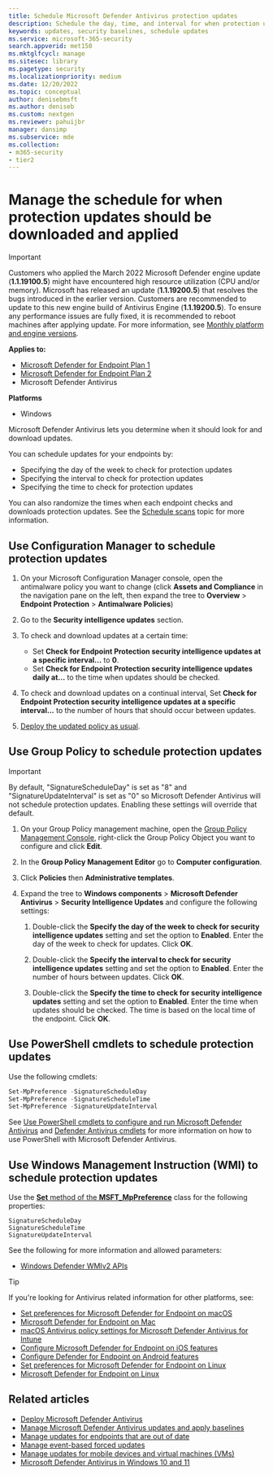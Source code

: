 ```yaml
---
title: Schedule Microsoft Defender Antivirus protection updates
description: Schedule the day, time, and interval for when protection updates should be downloaded
keywords: updates, security baselines, schedule updates
ms.service: microsoft-365-security
search.appverid: met150
ms.mktglfcycl: manage
ms.sitesec: library
ms.pagetype: security
ms.localizationpriority: medium
ms.date: 12/20/2022
ms.topic: conceptual
author: denisebmsft
ms.author: deniseb
ms.custom: nextgen
ms.reviewer: pahuijbr
manager: dansimp
ms.subservice: mde
ms.collection: 
- m365-security
- tier2
---
```


# Manage the schedule for when protection updates should be downloaded and applied

> [!IMPORTANT]
> Customers who applied the March 2022 Microsoft Defender engine update (**1.1.19100.5**) might have encountered high resource utilization (CPU and/or memory). Microsoft has released an update (**1.1.19200.5**) that resolves the bugs introduced in the earlier version. Customers are recommended to update to this new engine build of Antivirus Engine (**1.1.19200.5**). To ensure any performance issues are fully fixed, it is recommended to reboot machines after applying update. For more information, see [Monthly platform and engine versions](microsoft-defender-antivirus-updates.md#monthly-platform-and-engine-versions).

**Applies to:**
- [Microsoft Defender for Endpoint Plan 1](https://go.microsoft.com/fwlink/p/?linkid=2154037)
- [Microsoft Defender for Endpoint Plan 2](https://go.microsoft.com/fwlink/p/?linkid=2154037)
- Microsoft Defender Antivirus

**Platforms**
- Windows

Microsoft Defender Antivirus lets you determine when it should look for and download updates.

You can schedule updates for your endpoints by:

- Specifying the day of the week to check for protection updates
- Specifying the interval to check for protection updates
- Specifying the time to check for protection updates

You can also randomize the times when each endpoint checks and downloads protection updates. See the [Schedule scans](scheduled-catch-up-scans-microsoft-defender-antivirus.md) topic for more information.

## Use Configuration Manager to schedule protection updates

1. On your Microsoft Configuration Manager console, open the antimalware policy you want to change (click **Assets and Compliance** in the navigation pane on the left, then expand the tree to **Overview** \> **Endpoint Protection** \> **Antimalware Policies**)

2. Go to the **Security intelligence updates** section.

3. To check and download updates at a certain time:

   - Set **Check for Endpoint Protection security intelligence updates at a specific interval...** to **0**.
   - Set **Check for Endpoint Protection security intelligence updates daily at...** to the time when updates should be checked.
      
4. To check and download updates on a continual interval, Set **Check for Endpoint Protection security intelligence updates at a specific interval...** to the number of hours that should occur between updates.

5. [Deploy the updated policy as usual](/sccm/protect/deploy-use/endpoint-antimalware-policies#deploy-an-antimalware-policy-to-client-computers).

## Use Group Policy to schedule protection updates

> [!IMPORTANT]
> By default, "SignatureScheduleDay" is set as "8" and "SignatureUpdateInterval" is set as "0" so Microsoft Defender Antivirus will not schedule protection updates.
Enabling these settings will override that default.

1. On your Group Policy management machine, open the [Group Policy Management Console](/previous-versions/windows/it-pro/windows-server-2008-R2-and-2008/cc731212(v=ws.11)), right-click the Group Policy Object you want to configure and click **Edit**.

2. In the **Group Policy Management Editor** go to **Computer configuration**.

3. Click **Policies** then **Administrative templates**.

4. Expand the tree to **Windows components** \> **Microsoft Defender Antivirus** \> **Security Intelligence Updates** and configure the following settings:

    1. Double-click the **Specify the day of the week to check for security intelligence updates** setting and set the option to **Enabled**. Enter the day of the week to check for updates. Click **OK**.

    2. Double-click the **Specify the interval to check for security intelligence updates** setting and set the option to **Enabled**. Enter the number of hours between updates. Click **OK**.

    3. Double-click the **Specify the time to check for security intelligence updates** setting and set the option to **Enabled**. Enter the time when updates should be checked. The time is based on the local time of the endpoint. Click **OK**.

## Use PowerShell cmdlets to schedule protection updates

Use the following cmdlets:

```PowerShell
Set-MpPreference -SignatureScheduleDay
Set-MpPreference -SignatureScheduleTime
Set-MpPreference -SignatureUpdateInterval
```

See [Use PowerShell cmdlets to configure and run Microsoft Defender Antivirus](use-powershell-cmdlets-microsoft-defender-antivirus.md)  and [Defender Antivirus cmdlets](/powershell/module/defender/) for more information on how to use PowerShell with Microsoft Defender Antivirus.

## Use Windows Management Instruction (WMI) to schedule protection updates

Use the [**Set** method of the **MSFT_MpPreference**](/previous-versions/windows/desktop/legacy/dn455323(v=vs.85)) class for the following properties:

```WMI
SignatureScheduleDay
SignatureScheduleTime
SignatureUpdateInterval
```

See the following for more information and allowed parameters:

- [Windows Defender WMIv2 APIs](/previous-versions/windows/desktop/defender/windows-defender-wmiv2-apis-portal)

> [!TIP]
> If you're looking for Antivirus related information for other platforms, see:
> - [Set preferences for Microsoft Defender for Endpoint on macOS](mac-preferences.md)
> - [Microsoft Defender for Endpoint on Mac](microsoft-defender-endpoint-mac.md)
> - [macOS Antivirus policy settings for Microsoft Defender Antivirus for Intune](/mem/intune/protect/antivirus-microsoft-defender-settings-macos)
> - [Configure Microsoft Defender for Endpoint on iOS features](ios-configure-features.md)
> - [Configure Defender for Endpoint on Android features](android-configure.md)
> - [Set preferences for Microsoft Defender for Endpoint on Linux](linux-preferences.md)
> - [Microsoft Defender for Endpoint on Linux](microsoft-defender-endpoint-linux.md)

## Related articles

- [Deploy Microsoft Defender Antivirus](deploy-manage-report-microsoft-defender-antivirus.md)
- [Manage Microsoft Defender Antivirus updates and apply baselines](microsoft-defender-antivirus-updates.md)
- [Manage updates for endpoints that are out of date](manage-outdated-endpoints-microsoft-defender-antivirus.md)
- [Manage event-based forced updates](manage-event-based-updates-microsoft-defender-antivirus.md)
- [Manage updates for mobile devices and virtual machines (VMs)](manage-updates-mobile-devices-vms-microsoft-defender-antivirus.md)
- [Microsoft Defender Antivirus in Windows 10 and 11](microsoft-defender-antivirus-in-windows-10.md)
